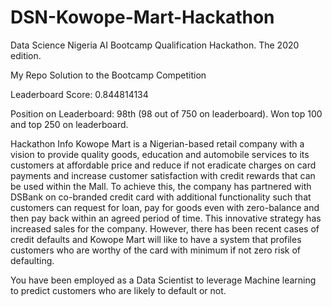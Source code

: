 # DSN-Kowope-Mart-Hackathon
Data Science Nigeria AI Bootcamp Qualification Hackathon. The 2020 edition.

My Repo Solution to the Bootcamp Competition

Leaderboard Score: 0.844814134

Position on Leaderboard: 98th (98 out of 750 on leaderboard). Won top 100 and top 250 on leaderboard.

Hackathon Info
Kowope Mart is a Nigerian-based retail company with a vision to provide quality goods, education and automobile services to its customers at affordable price and reduce if not eradicate charges on card payments and increase customer satisfaction with credit rewards that can be used within the Mall. To achieve this, the company has partnered with DSBank on co-branded credit card with additional functionality such that customers can request for loan, pay for goods even with zero-balance and then pay back within an agreed period of time. This innovative strategy has increased sales for the company. However, there has been recent cases of credit defaults and Kowope Mart will like to have a system that profiles customers who are worthy of the card with minimum if not zero risk of defaulting.

You have been employed as a Data Scientist to leverage Machine learning to predict customers who are likely to default or not.
